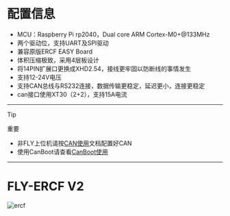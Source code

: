 # 配置信息

* MCU：Raspberry Pi rp2040，Dual core ARM Cortex-M0+@133MHz
* 两个驱动位，支持UART及SPI驱动
* 兼容原版ERCF EASY Board
* 体积压缩极致，采用4层板设计
* 将14PIN扩展口更换成XHD2.54，接线更牢固以防断线的事情发生
* 支持12-24V电压
* 支持CAN总线与RS232连接，数据传输更稳定，延迟更小，连接更稳定
* can接口使用XT30（2+2），支持15A电流

----

> [!TIP]
> 重要

* 非FLY上位机请按[CAN使用](/advanced/can_rpi.md)文档配置好CAN
* 使用CanBoot请查看[CanBoot使用](/advanced/canboot.md)

----

# FLY-ERCF V2

![ercf](../../images/boards/fly_ercf_v2/ercf.png ":no-zooom")

